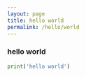 ```yaml
---
layout: page
title: hello world
permalink: /hello/world
---
```


### hello world
```python
print('hello world')
```
